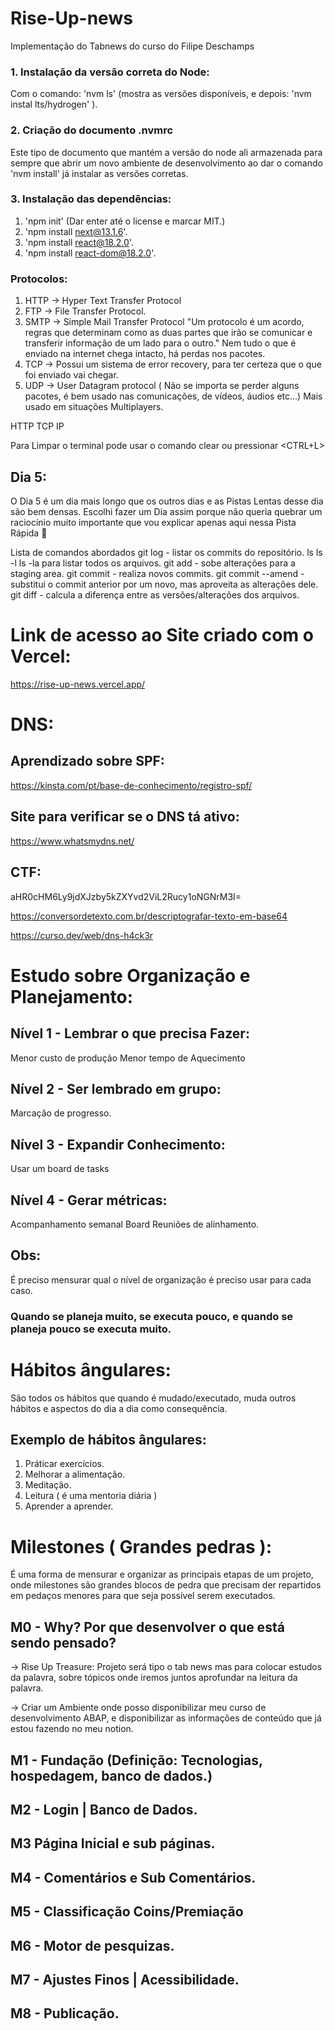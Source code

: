 # Rise-Up-news

Implementação do Tabnews do curso do Filipe Deschamps

### 1. Instalação da versão correta do Node:

Com o comando: 'nvm ls' (mostra as versões disponíveis, e depois: 'nvm instal lts/hydrogen' ).

### 2. Criação do documento .nvmrc

Este tipo de documento que mantém a versão do node ali armazenada para sempre que abrir um novo ambiente de desenvolvimento ao dar o comando 'nvm install' já instalar as versões corretas.

### 3. Instalação das dependências:

1. 'npm init' (Dar enter até o license e marcar MIT.)
2. 'npm install next@13.1.6'.
3. 'npm install react@18.2.0'.
4. 'npm install react-dom@18.2.0'.

### Protocolos:

1. HTTP -> Hyper Text Transfer Protocol
2. FTP -> File Transfer Protocol.
3. SMTP -> Simple Mail Transfer Protocol
   "Um protocolo é um acordo, regras que determinam como as duas partes que irão se comunicar e transferir informação de um lado para o outro."
   Nem tudo o que é enviado na internet chega intacto, há perdas nos pacotes.
4. TCP -> Possui um sistema de error recovery, para ter certeza que o que foi enviado vai chegar.
5. UDP -> User Datagram protocol ( Não se importa se perder alguns pacotes, é bem usado nas comunicações, de vídeos, áudios etc...) Mais usado em situações Multiplayers.

HTTP
TCP
IP

Para Limpar o terminal pode usar o comando clear ou pressionar <CTRL+L>

## Dia 5:

O Dia 5 é um dia mais longo que os outros dias e as Pistas Lentas desse dia são bem densas. Escolhi fazer um Dia assim porque não queria quebrar um raciocínio muito importante que vou explicar apenas aqui nessa Pista Rápida 🤝

Lista de comandos abordados
git log - listar os commits do repositório.
ls
ls -l
ls -la para listar todos os arquivos.
git add - sobe alterações para a staging area.
git commit - realiza novos commits.
git commit --amend - substitui o commit anterior por um novo, mas aproveita as alterações dele.
git diff - calcula a diferença entre as versões/alterações dos arquivos.

# Link de acesso ao Site criado com o Vercel:

https://rise-up-news.vercel.app/

# DNS:

## Aprendizado sobre SPF:

https://kinsta.com/pt/base-de-conhecimento/registro-spf/

## Site para verificar se o DNS tá ativo:

https://www.whatsmydns.net/

## CTF:

aHR0cHM6Ly9jdXJzby5kZXYvd2ViL2Rucy1oNGNrM3I=

https://conversordetexto.com.br/descriptografar-texto-em-base64

https://curso.dev/web/dns-h4ck3r

# Estudo sobre Organização e Planejamento:

## Nível 1 - Lembrar o que precisa Fazer:

Menor custo de produção
Menor tempo de Aquecimento

## Nível 2 - Ser lembrado em grupo:

Marcação de progresso.

## Nível 3 - Expandir Conhecimento:

Usar um board de tasks

## Nível 4 - Gerar métricas:

Acompanhamento semanal
Board
Reuniões de alinhamento.

## Obs:

É preciso mensurar qual o nível de organização é preciso usar para cada caso.

### Quando se planeja muito, se executa pouco, e quando se planeja pouco se executa muito.

# Hábitos ângulares:

São todos os hábitos que quando é mudado/executado, muda outros hábitos e aspectos do dia a dia como consequência.

## Exemplo de hábitos ângulares:

1. Práticar exercícios.
2. Melhorar a alimentação.
3. Meditação.
4. Leitura ( é uma mentoria diária )
5. Aprender a aprender.

# Milestones ( Grandes pedras ):

É uma forma de mensurar e organizar as principais etapas de um projeto, onde milestones são grandes blocos de pedra que precisam der repartidos em pedaços menores para que seja possível serem executados.

## M0 - Why? Por que desenvolver o que está sendo pensado?

-> Rise Up Treasure:
Projeto será tipo o tab news mas para colocar estudos da palavra, sobre tópicos onde iremos juntos aprofundar na leitura da palavra.

-> Criar um Ambiente onde posso disponibilizar meu curso de desenvolvimento ABAP, e disponibilizar as informações de conteúdo que já estou fazendo no meu notion.

## M1 - Fundação (Definição: Tecnologias, hospedagem, banco de dados.)

## M2 - Login | Banco de Dados.

## M3 Página Inicial e sub páginas.

## M4 - Comentários e Sub Comentários.

## M5 - Classificação Coins/Premiação

## M6 - Motor de pesquizas.

## M7 - Ajustes Finos | Acessibilidade.

## M8 - Publicação.
